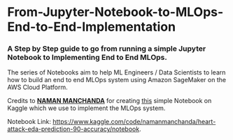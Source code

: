 # From-Jupyter-Notebook-to-MLOps-End-to-End-Implementation

### A Step by Step guide to go from running a simple Jupyter Notebook to Implementing End to End MLOps.
The series of Notebooks aim to help ML Engineers / Data Scientists to learn how to build an end to end MLOps system using Amazon SageMaker on the AWS Cloud Platform.


Credits to [**NAMAN MANCHANDA**](https://www.kaggle.com/namanmanchanda) for creating [this](https://www.kaggle.com/code/namanmanchanda/heart-attack-eda-prediction-90-accuracy/notebook) simple Notebook on Kaggle which we use to implement the MLOps system.

Notebook Link: https://www.kaggle.com/code/namanmanchanda/heart-attack-eda-prediction-90-accuracy/notebook.
